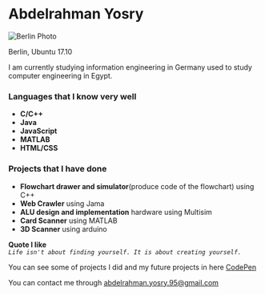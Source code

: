 # Abdelrahman Yosry
![Berlin Photo](https://www.visitberlin.de/system/files/styles/visitberlin_teaser_full_width_visitberlin_mobile_1x/private/image/iStock_000074120341_Double_DL_PPT_0.jpg?itok=tD4ERppn)

Berlin, Ubuntu 17.10

I am currently studying information engineering in Germany 
used to study computer engineering in Egypt.  



### Languages that I know very well 
  + **C/C++**
  + **Java**
  + **JavaScript**
  + **MATLAB**
  + **HTML/CSS**

### Projects that I have done
   + **Flowchart drawer and simulator**(produce code of the flowchart) using C++
   + **Web Crawler** using Jama
   + **ALU design and implementation** hardware using Multisim
   + **Card Scanner** using MATLAB
   + **3D Scanner** using arduino

__Quote I like__  
_`Life isn't about finding yourself. It is about creating yourself.`_

You can see some of projects I did and my future projects in here
[CodePen](https://codepen.io/yosry/)

You can contact me through abdelrahman.yosry.95@gmail.com
